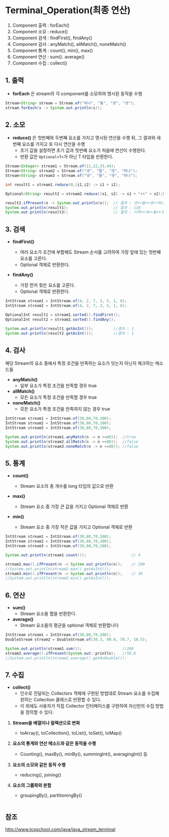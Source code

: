 # Terminal_Operation(최종 연산)

1. Component 출력 : forEach()
2. Component 소모 : reduce()
3. Component 검색 : findFirst(), findAny()
4. Component 검사 : anyMatch(), allMatch(), noneMatch()
5. Component 통계 : count(), min(), max()
6. Component 연산 : sum(). average()
7. Component 수집 : collect()

## 1. 출력

+ **forEach** 은 stream의 각 component를 소모하여 명시된 동작을 수행

```java
Stream<String> stream = Stream.of("하나", "둘", "셋", "넷");
stream.forEach(s -> System.out.println(s));
```

## 2. 소모

+ **reduce()** 은 첫번째와 두변째 요소를 가지고 명시된 연산을 수행 뒤, 그 결과와 세번째 요소를 가지고 또 다시 연산을 수행
    + 초기 값을 설정하면 초기 값과 첫번째 요소가 처음에 연산이 수행된다.
    + 반환 값은 `Optional<T>`가 아닌 T 타입을 반환한다.

```java
Stream<Integer> stream1 = Stream.of(11,22,33,44);
Stream<String> stream2 = Stream.of("넷", "둘", "셋", "하나");
Stream<String> stream3 = Stream.of("넷", "둘", "셋", "하나");

int result1 = stream1.reduce(0,(i1,i2) -> i1 + i2);

Optional<String> result2 = stream2.reduce((s1, s2) -> s1 + "++" + s2);String result3 = stream3.reduce("시작", (s1, s2) -> s1 + "++" + s2);

result2.ifPresent(n -> System.out.println(n));  // 결과 : 넷++둘++셋++하나
System.out.println(result1);                    // 결과 : 110
System.out.println(result3);                    // 결과 : 시작++넷++둘++셋++하나
```
## 3. 검색

+ **findFirst()** 
    + 여러 요소가 조건에 부합해도 Stream 순서를 고려하여 가장 앞에 있는 첫번째 요소를 고른다. 
    + Optional 객체로 반환한다.

+ **findAny()**
    + 가장 먼저 찾은 요소를 고른다.
    + Optional 객체로 반환한다.

```java
IntStream stream1 = IntStream.of(4, 2, 7, 3, 5, 1, 6);
IntStream stream2 = IntStream.of(4, 2, 7, 3, 5, 1, 6);

OptionalInt result1 = stream1.sorted().findFirst();
OptionalInt result2 = stream2.sorted().findAny();

System.out.println(result1.getAsInt());         //결과 : 1
System.out.println(result2.getAsInt());         //결과 : 1
```

## 4. 검사

해당 Stream의 요소 중에서 특정 조건을 만족하는 요소가 잇는지 아닌지 체크하는 메소드들

+ **anyMatch()**
    + 일부 요소가 특정 조건을 만족할 경우 true
+ **allMatch()**
    + 모든 요소가 특정 조건을 만족할 경우 true
+ **noneMatch()**
    + 모든 요소가 특정 조건을 만족하지 않는 경우 true

```java
IntStream stream1 = IntStream.of(30,80,70,100);
IntStream stream2 = IntStream.of(30,80,70,100);
IntStream stream3 = IntStream.of(30,80,70,100);

System.out.println(stream1.anyMatch(n -> n >=80));  //true
System.out.println(stream2.allMatch(n -> n >=80));  //false
System.out.println(stream3.noneMatch(n -> n >=80)); //false
```
## 5. 통계

+ **count()**
    + Stream 요소의 총 개수를 long 타입의 값으로 반환

+ **max()**
    + Stream 요소 중 가장 큰 값을 가지고 Optional 객체로 반환

+ **min()**
    + Stream 요소 중 가장 작은 값을 가지고 Optional 객체로 반환

```java
IntStream stream1 = IntStream.of(30,80,70,100);
IntStream stream2 = IntStream.of(30,80,70,100);
IntStream stream3 = IntStream.of(30,80,70,100);

System.out.println(stream1.count());                    // 4

stream2.max().ifPresent(n -> System.out.println(n));    // 100
//System.out.println(stream2.max().getAsInt());
stream3.min().ifPresent(n -> System.out.println(n));    // 30
//System.out.println(stream2.min().getAsInt());
```

## 6. 연산

+ **sum()**
    + Stream 요소들 합을 반환한다.
+ **average()**
    + Stream 요소들의 평균을 optional 객체로 반환합니다

```java
IntStream stream1 = IntStream.of(30,80,70,100);
DoubleStream stream2 = DoubleStream.of(30.3, 90.9, 70.7, 10.5);

System.out.println(stream1.sum());                  //280
stream2.average().ifPresent(System.out::println);   //50.6
//System.out.println(stream2.average().getAsDouble());
```

## 7. 수집

+ **collect()**
    + 인수로 전달되는 Collectors 객체에 구현된 방법대로 Stream 요소를 수집해 원하는 Collection 클래스로 반환할 수 있다.
    + 이 외에도 사용자가 직접 Collector 인터페이스를 구현하여 자신만의 수집 방법을 정의할 수 있다.

1. **Stream을 배열이나 컬렉션으로 변화**
    + toArray(), toCollection(), toList(), toSet(), toMap()

2. **요소의 통계와 연산 메소드와 같은 동작을 수행**
    + Counting(), maxBy(), minBy(), summingInt(), averagingInt() 등

3. **요소의 소모와 같은 동작 수행**
    + reducing(), joining()

4. **요소의 그룹화와 분할**
    + groupingBy(), partitioningBy()

```java
```

## 참조
http://www.tcpschool.com/java/java_stream_terminal
